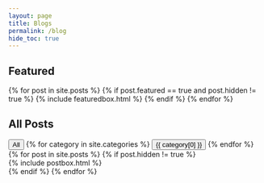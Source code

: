 ```yaml
---
layout: page
title: Blogs
permalink: /blog
hide_toc: true
---
```


<!-- Featured
================================================== -->
<section class="featured-posts">
  <div class="section-title">
    <h2><span>Featured</span></h2>
  </div>
  <div class="row">
    {% for post in site.posts %}
      {% if post.featured == true and post.hidden != true %}
        {% include featuredbox.html %}
      {% endif %}
    {% endfor %}
  </div>
</section>

<!-- Posts Index
================================================== -->
<section class="recent-posts">
  <div class="section-title">
    <h2><span>All Posts</span></h2>
  </div>

  <div class="filter-buttons">
    <button class="filter-btn active" data-filter="all">All</button>
    {% for category in site.categories %}
    <button
      class="filter-btn"
      data-filter="category-{{ category[0] | downcase | replace: ' ','-' }}"
    >
      {{ category[0] }}
    </button>
    {% endfor %}
  </div>

  <div class="row listrecent">
    {% for post in site.posts %}
      {% if post.hidden != true %}
        <div
          class="postbox-container"
          data-categories="{% for category in post.categories %}{{ category | downcase }} {% endfor %}"
          data-tags="{% for tag in post.tags %}{{ tag | downcase }} {% endfor %}"
        >
          {% include postbox.html %}
        </div>
      {% endif %}
    {% endfor %}
  </div>

  <script>
    document.querySelectorAll(".filter-btn").forEach((button) => {
      button.addEventListener("click", () => {
        const filter = button.dataset.filter;

        // ボタンのアクティブ状態を更新
        document
          .querySelectorAll(".filter-btn")
          .forEach((btn) => btn.classList.remove("active"));
        button.classList.add("active");

        // 投稿の表示/非表示を切り替え
        document.querySelectorAll(".postbox-container").forEach((post) => {
          const showPost =
            filter === "all" ||
            post.dataset.categories.includes(filter.replace("category-", "")) ||
            post.dataset.tags.includes(filter.replace("tag-", ""));

          // displayプロパティをflexに変更（Bootstrapのグリッドシステムに対応）
          post.style.display = showPost ? "block" : "none";
        });
      });
    });
  </script>
</section>
